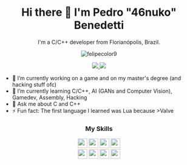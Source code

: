 <h1 align='center'> Hi there 👋 I'm Pedro "46nuko" Benedetti </h1>
<p align='center'>
  I'm a C/C++ developer from Florianópolis, Brazil.
</p>
<p align="center"><img align="center" src="https://github-readme-stats-gamma-teal.vercel.app/api/top-langs/?username=shiro-nuko&hide=javascript,html,css" alt="felipecolor9" /></p>
<p align='center'>
  <a href="https://www.linkedin.com/in/pedro-benedetti-28b624162/">
    <img src="https://img.shields.io/badge/linkedin-%230077B5.svg?&style=for-the-badge&logo=linkedin&logoColor=white" />
  </a>
  <a href="https://twitter.com/mikurindotc/">
    <img src="https://img.shields.io/badge/Twitter-1da1f2?style=for-the-badge&logo=twitter&logoColor=white" />
  </a>
</p>

- 🔭 I’m currently working on a game and on my master's degree (and hacking stuff ofc)
- 🌱 I’m currently learning C/C++, AI (GANs and Computer Vision), Gamedev, Assembly, Hacking  
- 💬 Ask me about C and C++  
- ⚡ Fun fact: The first language I learned was Lua because >Valve  

<h3 align='center'>My Skills</h3>

<p align="center">
<img src="https://img.shields.io/badge/C-555555?style=for-the-badge&logo=c&logoColor=white" height="25"/>
<img src="https://img.shields.io/badge/C++-f34b7d?style=for-the-badge&logo=cplusplus&logoColor=white" height="25"/>
<img src="https://img.shields.io/badge/Lua-000080?style=for-the-badge&logo=lua&logoColor=white" height="25"/>
<img src="https://img.shields.io/badge/CMake-858585?style=for-the-badge&logo=cmake&logoColor=white" height="25"/> 
<br>
<img src="https://img.shields.io/badge/Python-3572a5?style=for-the-badge&logo=python&logoColor=white" height="25"/>  
<img src="https://img.shields.io/badge/Git-F05032?style=for-the-badge&logo=git&logoColor=white" height="25"/>
<img src="https://img.shields.io/badge/Mathematics-cb0000?style=for-the-badge&logo=Apostrophe&logoColor=white" height="25"/>
<img src="https://img.shields.io/badge/Unity3D%20C%23-178600?style=for-the-badge&logo=unity&logoColor=white" height="25"/>
</p>

